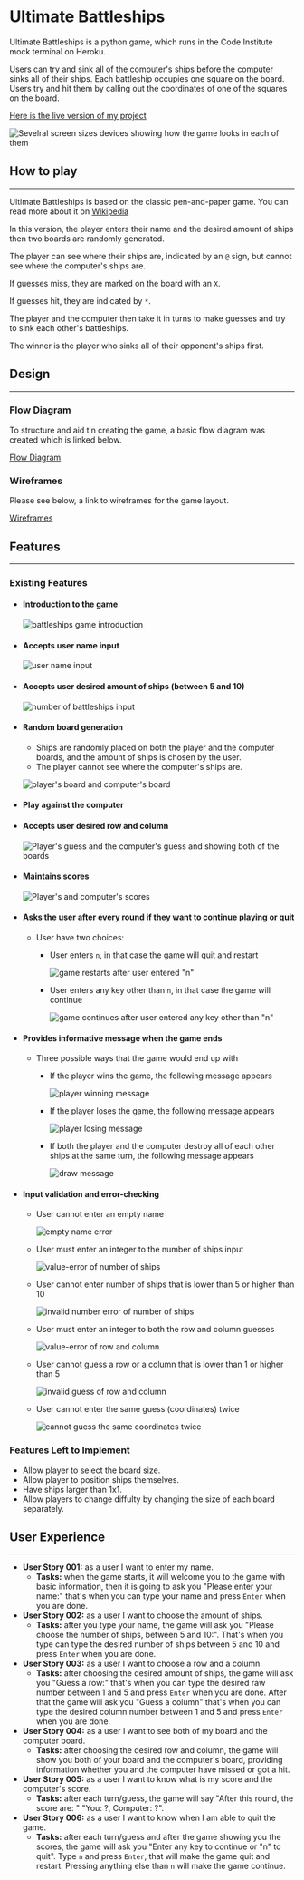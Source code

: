 # Ultimate Battleships


Ultimate Battleships is a python game, which runs in the Code Institute mock terminal on Heroku.

Users can try and sink all of the computer's ships before the computer sinks all of their ships. Each battleship occupies one square on the board. Users try and hit them by calling out the coordinates of one of the squares on the board.

[Here is the live version of my project](https://ultimate-battleship-game.herokuapp.com/)

![Sevelral screen sizes devices showing how the game looks in each of them](documentation/Sk%C3%A4rmbild%20(80).png)

## How to play
----

Ultimate Battleships is based on the classic pen-and-paper game. You can read more about it on [Wikipedia](https://en.wikipedia.org/wiki/Battleship_(game))

In this version, the player enters their name and the desired amount of ships then two boards are randomly generated.

The player can see where their ships are, indicated by an `@` sign, but cannot see where the computer's ships are.

If guesses miss, they are marked on the board with an `X`.

If guesses hit, they are indicated by `*`.

The player and the computer then take it in turns to make guesses and try to sink each other's battleships.

The winner is the player who sinks all of their opponent's ships first.

## Design
----

### Flow Diagram

To structure and aid tin creating the game, a basic flow diagram was created which is linked below.

[Flow Diagram]()

### Wireframes

Please see below, a link to wireframes for the game layout.

[Wireframes]()

## Features
----

### Existing Features

+ #### Introduction to the game

    ![battleships game introduction](documentation/introduction-battleships.png)
+ #### Accepts user name input

    ![user name input](documentation/input-name-battleships.png)
+ #### Accepts user desired amount of ships (between 5 and 10)

    ![number of battleships input](documentation/input-number-of-ships-battleships.png)

+ #### Random board generation

    + Ships are randomly placed on both the player and the computer boards, and the amount of ships is chosen by the user.
    + The player cannot see where the computer's ships are.

    ![player's board and computer's board](documentation/boards-battleships.png)

+ #### Play against the computer

+ #### Accepts user desired row and column

    ![Player's guess and the computer's guess and showing both of the boards](documentation/row-and-column-battleships.png)

+ #### Maintains scores

    ![Player's and computer's scores](documentation/scores-battleships.png)

+ #### Asks the user after every round if they want to continue playing or quit
    + User have two choices:
        + User enters `n`, in that case the game will quit and restart

            ![game restarts after user entered "n"](documentation/n-quit-the-game-battleships.png)

        + User enters any key other than `n`,  in that case the game will continue

            ![game continues after user entered any key other than "n"](documentation/continue-playing-battleships.png)

+ #### Provides informative message when the game ends
    + Three possible ways that the game would end up with
        + If the player wins the game, the following message appears

            ![player winning message](documentation/win-message-battleships.png)

        + If the player loses the game, the following message appears

            ![player losing message](documentation/losing-message-battleships.png)

        + If both the player and the computer destroy all of each other ships at the same turn, the following message appears

            ![draw message](documentation/draw-message-battleships.png)

+ #### Input validation and error-checking
    + User cannot enter an empty name

        ![empty name error](documentation/error-empty-name-battleships.png)

    + User must enter an integer to the number of ships input

        ![value-error of number of ships](documentation/value-error-number-of-ships-battleships.png)

    + User cannot enter number of ships that is lower than 5 or higher than 10

        ![invalid number error of number of ships](documentation/error-wrong-number-of-ships-battleships.png)

    + User must enter an integer to both the row and column guesses

        ![value-error of row and column](documentation/value-error-row-column-battleships.png)

    + User cannot guess a row or a column that is lower than 1 or higher than 5

        ![invalid guess of row and column](documentation/error-row-column-wrong-number-battleships.png)

    + User cannot enter the same guess (coordinates) twice

        ![cannot guess the same coordinates twice](documentation/error-coordinates-twice.png)

### Features Left to Implement

+ Allow player to select the board size.
+ Allow player to position ships themselves.
+ Have ships larger than 1x1.
+ Allow players to change diffulty by changing the size of each board separately.

## User Experience
----
+ **User Story 001:** as a user I want to enter my name.
    + **Tasks:** when the game starts, it will welcome you to the game with basic information, then it is going to ask you "Please enter your name:" that's when you can type your name and press `Enter` when you are done.
+ **User Story 002:** as a user I want to choose the amount of ships.
    + **Tasks:** after you type your name, the game will ask you "Please choose the number of ships, between 5 and 10:". That's when you type can type the desired number of ships between 5 and 10 and press `Enter` when you are done.
+ **User Story 003:** as a user I want to choose a row and a column.
    + **Tasks:** after choosing the desired amount of ships, the game will ask you "Guess a row:" that's when you can type the desired raw number between 1 and 5 and press `Enter` when you are done. After that the game will ask you "Guess a column" that's when you can type the desired column number between 1 and 5 and press `Enter` when you are done.
+ **User Story 004:** as a user I want to see both of my board and the computer board.
    + **Tasks:** after choosing the desired row and column, the game will show you both of your board and the computer's board, providing information whether you and the computer have missed or got a hit.
+ **User Story 005:** as a user I want to know what is my score and the computer's score.
    + **Tasks:** after each turn/guess, the game will say "After this round, the score are: " "You: ?, Computer: ?".
+ **User Story 006:** as a user I want to know when I am able to quit the game.
    + **Tasks:** after each turn/guess and after the game showing you the scores, the game will ask you "Enter any key to continue or "n" to quit". Type `n` and press `Enter`, that will make the game quit and restart. Pressing anything else than `n` will make the game continue.
